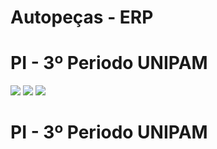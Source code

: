 # Autopeças - ERP
<h1>PI - 3º Periodo UNIPAM</h1>
<img src="https://img.icons8.com/color/240/000000/visual-studio.png"/>
<img src="https://img.icons8.com/color/240/000000/c-sharp-logo.png"/>
<img src="https://img.icons8.com/ios-filled/240/000000/mysql-logo.png"/>
<h1>PI - 3º Periodo UNIPAM</h1>
